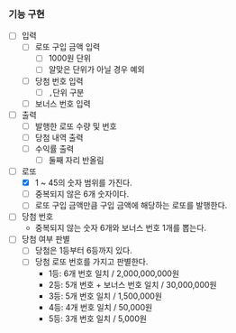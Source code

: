 ### 기능 구현

- [ ] 입력
    - [ ] 로또 구입 금액 입력
        - [ ] 1000원 단위
        - [ ] 알맞은 단위가 아닐 경우 예외
    - [ ] 당첨 번호 입력
        - [ ] `,`단위 구분
    - [ ] 보너스 번호 입력
- [ ] 출력
    - [ ] 발행한 로또 수량 및 번호
    - [ ] 당첨 내역 출력
    - [ ] 수익률 출력
        - [ ] 둘째 자리 반올림
- [ ] 로또
    - [x] 1 ~ 45의 숫자 범위를 가진다.
    - [ ] 중복되지 않은 6개 숫자이다.
    - [ ] 로또 구입 금액만큼 구입 금액에 해당하는 로또를 발행한다.
- [ ] 당첨 번호
    - 중복되지 않는 숫자 6개와 보너스 번호 1개를 뽑는다.
- [ ] 당첨 여부 판별
    - [ ] 당첨은 1등부터 6등까지 있다.
    - [ ] 당첨 로또 번호를 가지고 판별한다.
        - 1등: 6개 번호 일치 / 2,000,000,000원
        - 2등: 5개 번호 + 보너스 번호 일치 / 30,000,000원
        - 3등: 5개 번호 일치 / 1,500,000원
        - 4등: 4개 번호 일치 / 50,000원
        - 5등: 3개 번호 일치 / 5,000원
